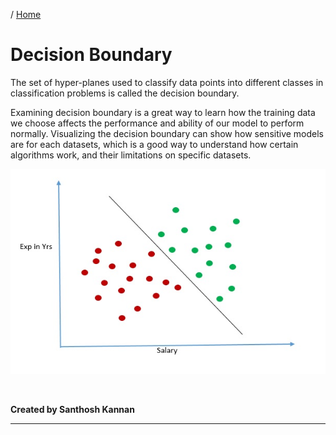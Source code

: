 / [Home](index.md)

# Decision Boundary

The set of hyper-planes used to classify data points into different classes in classification problems is called the decision boundary.

Examining decision boundary is a great way to learn how the training data we choose affects the performance and ability of our model to perform normally. Visualizing the decision boundary can show how sensitive models are for each datasets, which is a good way to understand how certain algorithms work, and their limitations on specific datasets.

![Decision Boundary](images/decision-boundary.jpg "decision boundary")

<br>

**Created by Santhosh Kannan**

---

<br>
